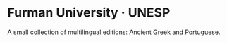 # Furman University · UNESP

A small collection of multilingual editions: Ancient Greek and Portuguese.
